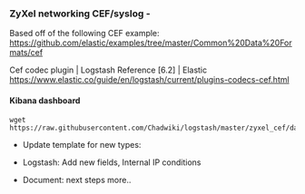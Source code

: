 ### ZyXel networking CEF/syslog -

Based off of the following CEF example: https://github.com/elastic/examples/tree/master/Common%20Data%20Formats/cef

Cef codec plugin | Logstash Reference [6.2] | Elastic
https://www.elastic.co/guide/en/logstash/current/plugins-codecs-cef.html


#### Kibana dashboard
```
wget https://raw.githubusercontent.com/Chadwiki/logstash/master/zyxel_cef/dashboard.json
```

+ Update template for new types:

+ Logstash:
    Add new fields,
    Internal IP conditions

+ Document:
    next steps more..
